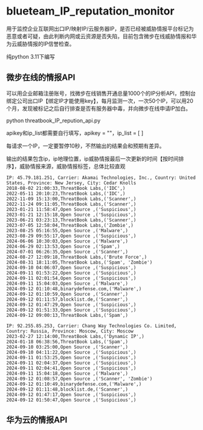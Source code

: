 # blueteam_IP_reputation_monitor
用于监控企业互联网出口IP/映射IP/云服务器IP，是否已经被威胁情报平台标记为恶意或者可疑，由此判断内网或云资源是否失陷，目前包含微步在线威胁情报和华为云威胁情报的IP信誉检查。

纯python 3.11下编写

## 微步在线的情报API

可以用企业邮箱注册账号，找微步在线销售开通总量1000个的IP分析API，控制台绑定公司出口IP【绑定IP才能使用key】，每月监测一次，一次50个IP，可以用20个月，发现被标记之后自行排查是否有服务器中毒，并向微步在线申请IP加白。

python threatbook_IP_repution_api.py

apikey和ip_list都需要自行填写，apikey = ""，ip_list = [ ]

每请求一个IP，一定要暂停10秒，不然输出的结果会和预期有差异。

输出的结果包含ip，ip地理位置，ip威胁情报最后一次更新的时间【按时间排序】，威胁情报来源，威胁情报标签，总体比较直观
```
IP: 45.79.181.251, Carrier: Akamai Technologies, Inc., Country: United States, Province: New Jersey, City: Cedar Knolls
2018-08-02 21:00:33,ThreatBook Labs,('IDC',)
2022-05-11 20:10:23,ThreatBook Labs,('IDC',)
2022-11-09 15:13:00,ThreatBook Labs,('Scanner',)
2022-11-24 09:11:05,ThreatBook Labs,('Scanner',)
2023-01-21 11:58:47,Open Source ,('Suspicious',)
2023-01-21 12:15:18,Open Source ,('Suspicious',)
2023-06-21 03:23:13,ThreatBook Labs,('Scanner',)
2023-07-05 12:58:04,ThreatBook Labs,('Zombie',)
2023-08-25 05:16:55,Open Source ,('Malware',)
2023-08-29 09:55:17,Open Source ,('Suspicious',)
2024-06-06 10:30:03,Open Source ,('Malware',)
2024-06-29 02:13:53,Open Source ,('Spam',)
2024-07-01 06:26:35,Open Source ,('Scanner',)
2024-08-27 12:09:18,ThreatBook Labs,('Brute Force',)
2024-08-31 18:11:05,ThreatBook Labs,('Spam', 'Zombie')
2024-09-10 04:06:07,Open Source ,('Suspicious',)
2024-09-11 01:53:22,Open Source ,('Suspicious',)
2024-09-11 02:01:54,Open Source ,('Suspicious',)
2024-09-11 15:04:03,Open Source ,('Malware',)
2024-09-12 01:10:48,binarydefense.com,('Malware',)
2024-09-12 01:10:59,Open Source ,('Scanner',)
2024-09-12 01:11:57,blocklist.de,('Scanner',)
2024-09-12 01:47:29,Open Source ,('Suspicious',)
2024-09-12 01:51:33,Open Source ,('Suspicious',)
2024-09-12 09:00:13,ThreatBook Labs,('Spam',)

IP: 92.255.85.253, Carrier: Chang Way Technologies Co. Limited, Country: Russia, Province: Moscow, City: Moscow
2023-02-27 12:14:00,ThreatBook Labs,('Dynamic IP',)
2024-01-18 06:38:56,ThreatBook Labs,('Spam',)
2024-09-10 03:25:00,Open Source ,('Scanner',)
2024-09-10 04:11:22,Open Source ,('Suspicious',)
2024-09-11 01:53:25,Open Source ,('Suspicious',)
2024-09-11 02:04:37,Open Source ,('Suspicious',)
2024-09-11 02:04:41,Open Source ,('Suspicious',)
2024-09-11 15:04:18,Open Source ,('Malware',)
2024-09-12 01:08:57,Open Source ,('Scanner', 'Zombie')
2024-09-12 01:10:49,binarydefense.com,('Malware',)
2024-09-12 01:11:48,blocklist.de,('Scanner',)
2024-09-12 01:47:17,Open Source ,('Suspicious',)
2024-09-12 01:50:47,Open Source ,('Suspicious',)
```
## 华为云的情报API



